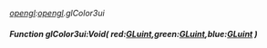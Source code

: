 _[opengl](../../modules/opengl/opengl-module.md):[opengl](../../modules/opengl/opengl-module.md).glColor3ui_
##### Function glColor3ui:Void( red:[GLuint](../../modules/opengl/opengl-gluint.md),green:[GLuint](../../modules/opengl/opengl-gluint.md),blue:[GLuint](../../modules/opengl/opengl-gluint.md) )
